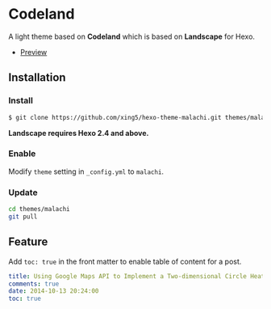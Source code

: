 # Codeland

A light theme based on **Codeland** which is based on **Landscape** for Hexo.

- [Preview](http://www.johnhopkins.co.uk/archives)

## Installation

### Install

``` bash
$ git clone https://github.com/xing5/hexo-theme-malachi.git themes/malachi
```

**Landscape requires Hexo 2.4 and above.**

### Enable

Modify `theme` setting in `_config.yml` to `malachi`.

### Update

``` bash
cd themes/malachi
git pull
```

## Feature
Add `toc: true` in the front matter to enable table of content for a post.

``` yml
title: Using Google Maps API to Implement a Two-dimensional Circle Heatmap like Tableau
comments: true
date: 2014-10-13 20:24:00
toc: true
```
